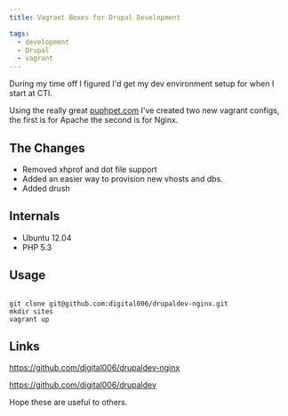 ```yaml
---
title: Vagrant Boxes for Drupal Development

tags:
  - development
  - Drupal
  - vagrant
---
```

During my time off I figured I'd get my dev environment setup for when I start at CTI.

Using the really great [puphpet.com](https://puphpet.com/) I've created two new vagrant configs, the first is for Apache the second is for Nginx.

## The Changes
- Removed xhprof and dot file support
- Added an easier way to provision new vhosts and dbs.
- Added drush

## Internals
- Ubuntu 12.04
- PHP 5.3

## Usage
<code>
git clone git@github.com:digital006/drupaldev-nginx.git
mkdir sites
vagrant up
</code>

## Links
https://github.com/digital006/drupaldev-nginx

https://github.com/digital006/drupaldev

Hope these are useful to others.
